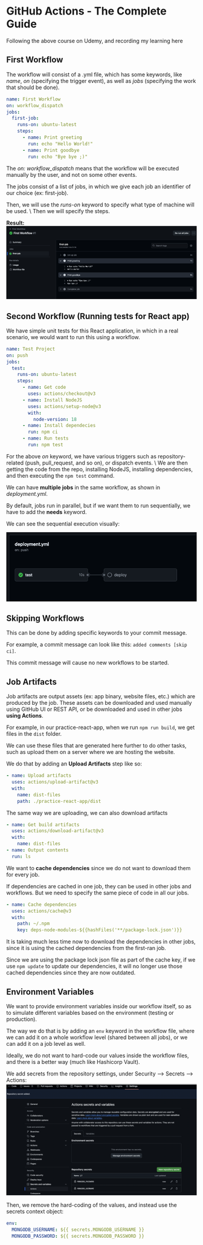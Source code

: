 # GitHub Actions - The Complete Guide

Following the above course on Udemy, and recording my learning here

## First Workflow
The workflow will consist of a .yml file, which has some keywords, like *name*, *on* (specifying the trigger event), as well as *jobs* (specifying the work that should be done).

```yml
name: First Workflow
on: workflow_dispatch
jobs:
  first-job:
    runs-on: ubuntu-latest
    steps:
      - name: Print greeting
        run: echo "Hello World!"
      - name: Print goodbye
        run: echo "Bye bye ;)"
```

The *on: workflow_dispatch* means that the workflow will be executed manually by the user, and not on some other events.

The jobs consist of a list of jobs, in which we give each job an identifier of our choice (ex: first-job).

Then, we will use the *runs-on* keyword to specify what type of machine will be used.
\\
Then we will specify the steps.

**Result:**
![Result of running first workflow](img/first-workflow.png)

## Second Workflow (Running tests for React app)

We have simple unit tests for this React application, in which in a real scenario, we would want to run this using a workflow.

```yml
name: Test Project
on: push
jobs:
  test:
    runs-on: ubuntu-latest
    steps:
      - name: Get code
        uses: actions/checkout@v3
      - name: Install NodeJS
        uses: actions/setup-node@v3
        with:
          node-version: 18
      - name: Install dependecies
        run: npm ci
      - name: Run tests
        run: npm test
```

For the above *on* keyword, we have various triggers such as repository-related (push, pull_request, and so on), or dispatch events.
\\
We are then getting the code from the repo, installing NodeJS, installing dependencies, and then executing the `npm test` command.

We can have **multiple jobs** in the same workflow, as shown in *deployment.yml*.

By default, jobs run in parallel, but if we want them to run sequentially, we have to add the **needs** keyword.

We can see the sequential execution visually:

![Sequential workflow](img/sequential.png)

## Skipping Workflows
This can be done by adding specific keywords to your commit message.

For example, a commit message can look like this: `added comments [skip ci]`.

This commit message will cause no new workflows to be started.

## Job Artifacts
Job artifacts are output assets (ex: app binary, website files, etc.) which are produced by the job.
These assets can be downloaded and used manually using GitHub UI or REST API, or be downloaded and used in other jobs **using Actions**.

For example, in our practice-react-app, when we run `npm run build`, we get files in the `dist` folder.

We can use these files that are generated here further to do other tasks, such as upload them on a server where we are hosting the website.

We do that by adding an **Upload Artifacts** step like so:

```yml
- name: Upload artifacts
  uses: actions/upload-artifact@v3
  with:
    name: dist-files
    path: ./practice-react-app/dist
```

The same way we are uploading, we can also download artifacts

```yml
- name: Get build artifacts
  uses: actions/download-artifact@v3
  with:
    name: dist-files
- name: Output contents
  run: ls
```

We want to **cache dependencies** since we do not want to download them for every job.

If dependencies are cached in one job, they can be used in other jobs and workflows.
But we need to specify the same piece of code in all our jobs.

```yml
- name: Cache dependencies
  uses: actions/cache@v3
  with:
    path: ~/.npm
    key: deps-node-modules-${{hashFiles('**/package-lock.json')}}
```

It is taking much less time now to download the dependencies in other jobs, since it is using the cached dependencies from the first-ran job.

Since we are using the package lock json file as part of the cache key, if we use `npm update` to update our dependencies, it will no longer use those cached dependencies since they are now outdated.

## Environment Variables

We want to provide environment variables inside our workflow itself, so as to simulate different variables based on the environment (testing or production).

The way we do that is by adding an `env` keyword in the workflow file, where we can add it on a whole workflow level (shared between all jobs), or we can add it on a job level as well.

Ideally, we do not want to hard-code our values inside the workflow files, and there is a better way (much like Hashicorp Vault).

We add secrets from the repository settings, under Security --> Secrets --> Actions:
![Actions secrets](img/secrets.png)

Then, we remove the hard-coding of the values, and instead use the secrets context object:

```yml
env:
  MONGODB_USERNAME: ${{ secrets.MONGODB_USERNAME }}
  MONGODB_PASSWORD: ${{ secrets.MONGODB_PASSWORD }}
```